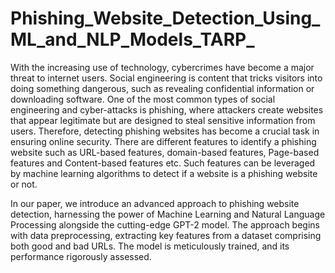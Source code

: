 # Phishing_Website_Detection_Using_ML_and_NLP_Models_TARP_

With the increasing use of technology, cybercrimes have become a major threat to internet users. Social engineering is content that tricks visitors into doing something dangerous, such as revealing confidential information or downloading software. One of the most common types of social engineering and cyber-attacks is phishing, where attackers create websites that appear legitimate but are designed to steal sensitive information from users. Therefore, detecting phishing websites has become a crucial task in ensuring online security. There are different features to identify a phishing website such as URL-based features, domain-based features, Page-based features and Content-based features etc. Such features can be leveraged by machine learning algorithms to detect if a website is a phishing website or not.

In our paper, we introduce an advanced approach to phishing website detection, harnessing the power of Machine Learning and Natural Language Processing alongside the cutting-edge GPT-2 model. The approach begins with data preprocessing, extracting key features from a dataset comprising both good and bad URLs. The model is meticulously trained, and its performance rigorously assessed.
